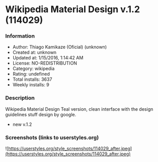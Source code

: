 # Wikipedia Material Design v.1.2 (114029)

### Information
- Author: Thiago Kamikaze (Oficial) (unknown)
- Created at: unknown
- Updated at: 1/15/2016, 1:14:42 AM
- License: NO-REDISTRIBUTION
- Category: wikipedia
- Rating: undefined
- Total installs: 3637
- Weekly installs: 9


### Description
Wikipedia Material Design Teal version, clean interface with the design guidelines stuff design by google.

* new v.1.2


### Screenshots (links to userstyles.org)
![https://userstyles.org/style_screenshots/114029_after.jpeg](https://userstyles.org/style_screenshots/114029_after.jpeg)


